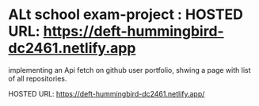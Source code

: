 # ALt school exam-project : HOSTED URL: https://deft-hummingbird-dc2461.netlify.app

implementing an Api fetch on github user portfolio, shwing a page with list of all repositories.

HOSTED URL: https://deft-hummingbird-dc2461.netlify.app/
